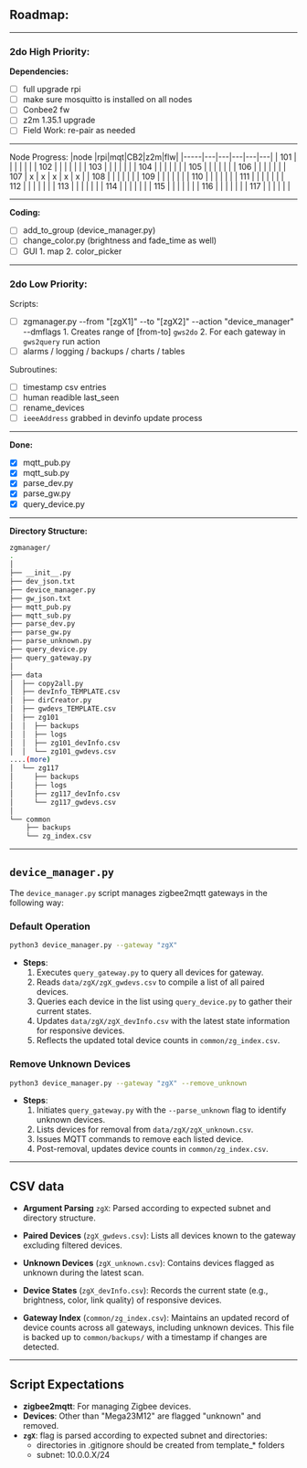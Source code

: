 
## Roadmap:
---

### 2do High Priority:

**Dependencies:**
- [ ] full upgrade rpi
- [ ] make sure mosquitto is installed on all nodes
- [ ] Conbee2 fw
- [ ] z2m 1.35.1 upgrade
- [ ] Field Work: re-pair as needed

---
Node Progress:
|node |rpi|mqt|CB2|z2m|flw|
|-----|---|---|---|---|---|
| 101 |   |   |   |   |   |
| 102 |   |   |   |   |   |
| 103 |   |   |   |   |   |
| 104 |   |   |   |   |   |
| 105 |   |   |   |   |   |
| 106 |   |   |   |   |   |
| 107 | x | x | x | x | x |
| 108 |   |   |   |   |   |
| 109 |   |   |   |   |   |
| 110 |   |   |   |   |   |
| 111 |   |   |   |   |   |
| 112 |   |   |   |   |   |
| 113 |   |   |   |   |   |
| 114 |   |   |   |   |   |
| 115 |   |   |   |   |   |
| 116 |   |   |   |   |   |
| 117 |   |   |   |   |   |


---

**Coding:**
- [ ] add_to_group (device_manager.py)
- [ ] change_color.py (brightness and fade_time as well)
- [ ] GUI
		1. map
		2. color_picker
---

### 2do Low Priority:

Scripts:
- [ ] zgmanager.py --from "[zgX1]" --to "[zgX2]" --action "device_manager" --dmflags
		1. Creates range of [from-to] `gws2do` 
		2. For each gateway in `gws2query` run action
- [ ] alarms / logging / backups / charts / tables

Subroutines:
- [ ] timestamp csv entries
- [ ] human readible last_seen
- [ ] rename_devices
- [ ] `ieeeAddress` grabbed in devinfo update process

---

**Done:**
- [x] mqtt_pub.py
- [x] mqtt_sub.py
- [x] parse_dev.py
- [x] parse_gw.py
- [x] query_device.py

---

**Directory Structure:**

```bash
zgmanager/
.
│
├── __init__.py
├── dev_json.txt
├── device_manager.py
├── gw_json.txt
├── mqtt_pub.py
├── mqtt_sub.py
├── parse_dev.py
├── parse_gw.py
├── parse_unknown.py
├── query_device.py
├── query_gateway.py
│
├── data
│  ├── copy2all.py
│  ├── devInfo_TEMPLATE.csv
│  ├── dirCreator.py
│  ├── gwdevs_TEMPLATE.csv
│  ├── zg101
│  │  ├── backups
│  │  ├── logs
│  │  ├── zg101_devInfo.csv
│  │  └── zg101_gwdevs.csv
....(more)
│  └── zg117
│     ├── backups
│     ├── logs
│     ├── zg117_devInfo.csv
│     └── zg117_gwdevs.csv
│
└── common
	├── backups
	└── zg_index.csv
```
---

## `device_manager.py`

The `device_manager.py` script manages zigbee2mqtt gateways in the following way:

### Default Operation
```bash
python3 device_manager.py --gateway "zgX"
```
- **Steps**:
  1. Executes `query_gateway.py` to query all devices for gateway.
  2. Reads `data/zgX/zgX_gwdevs.csv` to compile a list of all paired devices.
  3. Queries each device in the list using `query_device.py` to gather their current states.
  4. Updates `data/zgX/zgX_devInfo.csv` with the latest state information for responsive devices.
  5. Reflects the updated total device counts in `common/zg_index.csv`.

### Remove Unknown Devices
```bash
python3 device_manager.py --gateway "zgX" --remove_unknown
```
- **Steps**:
  1. Initiates `query_gateway.py` with the `--parse_unknown` flag to identify unknown devices.
  2. Lists devices for removal from `data/zgX/zgX_unknown.csv`.
  3. Issues MQTT commands to remove each listed device.
  4. Post-removal, updates device counts in `common/zg_index.csv`.

---

## CSV data

- **Argument Parsing** `zgX`: Parsed according to expected subnet and directory structure.

- **Paired Devices** (`zgX_gwdevs.csv`): Lists all devices known to the gateway excluding filtered devices.

- **Unknown Devices** (`zgX_unknown.csv`): Contains devices flagged as unknown during the latest scan.

- **Device States** (`zgX_devInfo.csv`): Records the current state (e.g., brightness, color, link quality) of responsive devices.

- **Gateway Index** (`common/zg_index.csv`): Maintains an updated record of device counts across all gateways, including unknown devices. This file is backed up to `common/backups/` with a timestamp if changes are detected.

---

## Script Expectations
- **zigbee2mqtt**: For managing Zigbee devices.
- **Devices**: Other than "Mega23M12" are flagged "unknown" and removed.
- **`zgX`**: flag is parsed according to expected subnet and directories:
  - directories in .gitignore should be created from template_* folders
  - subnet: 10.0.0.X/24
